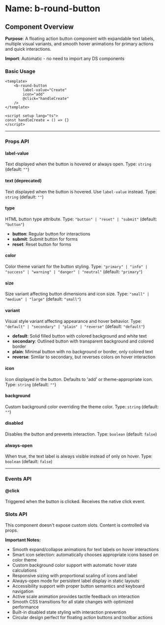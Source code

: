# Name: b-round-button
## Component Overview

**Purpose**: A floating action button component with expandable text labels, multiple visual variants, and smooth hover animations for primary actions and quick interactions.

**Import**: Automatic - no need to import any DS components

### Basic Usage

```vue
<template>
    <b-round-button 
        label-value="Create"
        icon="add"
        @click="handleCreate"
    />
</template>

<script setup lang="ts">
const handleCreate = () => {}
</script>
```

---

### Props API

#### label-value
Text displayed when the button is hovered or always open. Type: `string` (default: `""`)

#### text (deprecated)
Text displayed when the button is hovered. Use `label-value` instead. Type: `string` (default: `""`)

#### type
HTML button type attribute. Type: `"button" | "reset" | "submit"` (default: `"button"`)

- **button**: Regular button for interactions
- **submit**: Submit button for forms
- **reset**: Reset button for forms

#### color
Color theme variant for the button styling. Type: `"primary" | "info" | "success" | "warning" | "danger" | "neutral"` (default: `"primary"`)

#### size
Size variant affecting button dimensions and icon size. Type: `"small" | "medium" | "large"` (default: `"small"`)

#### variant
Visual style variant affecting appearance and hover behavior. Type: `"default" | "secondary" | "plain" | "reverse"` (default: `"default"`)

- **default**: Solid filled button with colored background and white text
- **secondary**: Outlined button with transparent background and colored border
- **plain**: Minimal button with no background or border, only colored text
- **reverse**: Similar to secondary, but reverses colors on hover interaction

#### icon
Icon displayed in the button. Defaults to 'add' or theme-appropriate icon. Type: `string` (default: `""`)

#### background
Custom background color overriding the theme color. Type: `string` (default: `""`)

#### disabled
Disables the button and prevents interaction. Type: `boolean` (default: `false`)

#### always-open
When true, the text label is always visible instead of only on hover. Type: `boolean` (default: `false`)

---

### Events API

#### @click
Triggered when the button is clicked. Receives the native click event.

### Slots API

This component doesn't expose custom slots. Content is controlled via props.

**Important Notes:**
- Smooth expand/collapse animations for text labels on hover interactions
- Smart icon selection: automatically chooses appropriate icons based on color theme
- Custom background color support with automatic hover state calculations
- Responsive sizing with proportional scaling of icons and label
- Always-open mode for persistent label display in static layouts
- Accessibility support with proper button semantics and keyboard navigation
- Active scale animation provides tactile feedback on interaction
- Smooth CSS transitions for all state changes with optimized performance
- Built-in disabled state styling with interaction prevention
- Circular design perfect for floating action buttons and toolbar actions